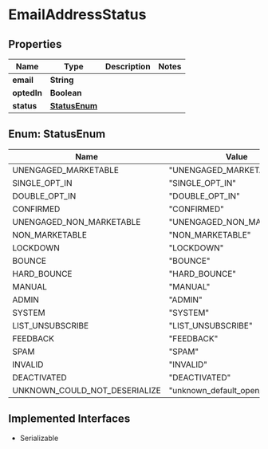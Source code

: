

# EmailAddressStatus


## Properties

| Name | Type | Description | Notes |
|------------ | ------------- | ------------- | -------------|
|**email** | **String** |  |  |
|**optedIn** | **Boolean** |  |  |
|**status** | [**StatusEnum**](#StatusEnum) |  |  |



## Enum: StatusEnum

| Name | Value |
|---- | -----|
| UNENGAGED_MARKETABLE | &quot;UNENGAGED_MARKETABLE&quot; |
| SINGLE_OPT_IN | &quot;SINGLE_OPT_IN&quot; |
| DOUBLE_OPT_IN | &quot;DOUBLE_OPT_IN&quot; |
| CONFIRMED | &quot;CONFIRMED&quot; |
| UNENGAGED_NON_MARKETABLE | &quot;UNENGAGED_NON_MARKETABLE&quot; |
| NON_MARKETABLE | &quot;NON_MARKETABLE&quot; |
| LOCKDOWN | &quot;LOCKDOWN&quot; |
| BOUNCE | &quot;BOUNCE&quot; |
| HARD_BOUNCE | &quot;HARD_BOUNCE&quot; |
| MANUAL | &quot;MANUAL&quot; |
| ADMIN | &quot;ADMIN&quot; |
| SYSTEM | &quot;SYSTEM&quot; |
| LIST_UNSUBSCRIBE | &quot;LIST_UNSUBSCRIBE&quot; |
| FEEDBACK | &quot;FEEDBACK&quot; |
| SPAM | &quot;SPAM&quot; |
| INVALID | &quot;INVALID&quot; |
| DEACTIVATED | &quot;DEACTIVATED&quot; |
| UNKNOWN_COULD_NOT_DESERIALIZE | &quot;unknown_default_open_api&quot; |


## Implemented Interfaces

* Serializable

